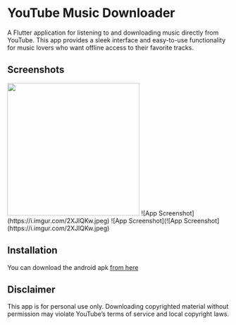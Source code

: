 
# YouTube Music Downloader

A Flutter application for listening to and downloading music directly from YouTube. This app provides a sleek interface and easy-to-use functionality for music lovers who want offline access to their favorite tracks.

## Screenshots

<img src="https://i.imgur.com/VHgM9Z9.jpeg" width="300">
![App Screenshot](https://i.imgur.com/2XJlQKw.jpeg)
![App Screenshot](![App Screenshot](https://i.imgur.com/2XJlQKw.jpeg)


## Installation

You can download the android apk [from here](https://drive.google.com/file/d/18MDfc4YJQjRobCj55qkxayMGIJrMzIUc/view?usp=sharing)

## Disclaimer

This app is for personal use only. Downloading copyrighted material without permission may violate YouTube’s terms of service and local copyright laws.

